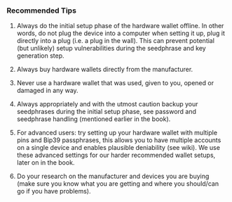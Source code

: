 ### Recommended Tips

1. Always do the initial setup phase of the hardware wallet offline. In other words, do not plug the device into a computer when setting it up, plug it directly into a plug (i.e. a plug in the wall). This can prevent potential (but unlikely) setup vulnerabilities during the seedphrase and key generation step.

2. Always buy hardware wallets directly from the manufacturer.

3. Never use a hardware wallet that was used, given to you, opened or damaged in any way.

4. Always appropriately and with the utmost caution backup your seedphrases during the initial setup phase, see password and seedphrase handling (mentioned earlier in the book).

5. For advanced users: try setting up your hardware wallet with multiple pins and Bip39 passphrases, this allows you to have multiple accounts on a single device and enables plausible deniability (see wiki). We use these advanced settings for our harder recommended wallet setups, later on in the book.

6. Do your research on the manufacturer and devices you are buying (make sure you know what you are getting and where you should/can go if you have problems).
